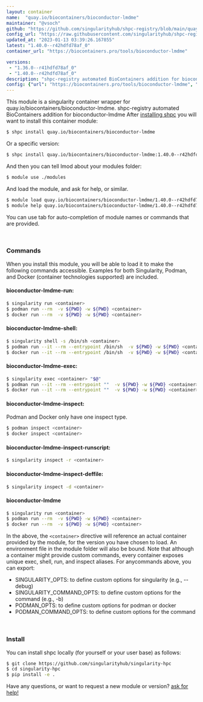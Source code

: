 ```yaml
---
layout: container
name:  "quay.io/biocontainers/bioconductor-lmdme"
maintainer: "@vsoch"
github: "https://github.com/singularityhub/shpc-registry/blob/main/quay.io/biocontainers/bioconductor-lmdme/container.yaml"
config_url: "https://raw.githubusercontent.com/singularityhub/shpc-registry/main/quay.io/biocontainers/bioconductor-lmdme/container.yaml"
updated_at: "2023-01-13 03:39:26.167855"
latest: "1.40.0--r42hdfd78af_0"
container_url: "https://biocontainers.pro/tools/bioconductor-lmdme"

versions:
 - "1.36.0--r41hdfd78af_0"
 - "1.40.0--r42hdfd78af_0"
description: "shpc-registry automated BioContainers addition for bioconductor-lmdme"
config: {"url": "https://biocontainers.pro/tools/bioconductor-lmdme", "maintainer": "@vsoch", "description": "shpc-registry automated BioContainers addition for bioconductor-lmdme", "latest": {"1.40.0--r42hdfd78af_0": "sha256:5c13c489998666e12095a70c18b4654e6527add72d3d0e9b992fcaf617924a6a"}, "tags": {"1.36.0--r41hdfd78af_0": "sha256:2afb0a43e3df24fc288a48c24ba49a212c04b043c221990a789777b89a65fc00", "1.40.0--r42hdfd78af_0": "sha256:5c13c489998666e12095a70c18b4654e6527add72d3d0e9b992fcaf617924a6a"}, "docker": "quay.io/biocontainers/bioconductor-lmdme"}
---
```


This module is a singularity container wrapper for quay.io/biocontainers/bioconductor-lmdme.
shpc-registry automated BioContainers addition for bioconductor-lmdme
After [installing shpc](#install) you will want to install this container module:


```bash
$ shpc install quay.io/biocontainers/bioconductor-lmdme
```

Or a specific version:

```bash
$ shpc install quay.io/biocontainers/bioconductor-lmdme:1.40.0--r42hdfd78af_0
```

And then you can tell lmod about your modules folder:

```bash
$ module use ./modules
```

And load the module, and ask for help, or similar.

```bash
$ module load quay.io/biocontainers/bioconductor-lmdme/1.40.0--r42hdfd78af_0
$ module help quay.io/biocontainers/bioconductor-lmdme/1.40.0--r42hdfd78af_0
```

You can use tab for auto-completion of module names or commands that are provided.

<br>

### Commands

When you install this module, you will be able to load it to make the following commands accessible.
Examples for both Singularity, Podman, and Docker (container technologies supported) are included.

#### bioconductor-lmdme-run:

```bash
$ singularity run <container>
$ podman run --rm  -v ${PWD} -w ${PWD} <container>
$ docker run --rm  -v ${PWD} -w ${PWD} <container>
```

#### bioconductor-lmdme-shell:

```bash
$ singularity shell -s /bin/sh <container>
$ podman run --it --rm --entrypoint /bin/sh  -v ${PWD} -w ${PWD} <container>
$ docker run --it --rm --entrypoint /bin/sh  -v ${PWD} -w ${PWD} <container>
```

#### bioconductor-lmdme-exec:

```bash
$ singularity exec <container> "$@"
$ podman run --it --rm --entrypoint ""  -v ${PWD} -w ${PWD} <container> "$@"
$ docker run --it --rm --entrypoint ""  -v ${PWD} -w ${PWD} <container> "$@"
```

#### bioconductor-lmdme-inspect:

Podman and Docker only have one inspect type.

```bash
$ podman inspect <container>
$ docker inspect <container>
```

#### bioconductor-lmdme-inspect-runscript:

```bash
$ singularity inspect -r <container>
```

#### bioconductor-lmdme-inspect-deffile:

```bash
$ singularity inspect -d <container>
```



#### bioconductor-lmdme

```bash
$ singularity run <container>
$ podman run --rm  -v ${PWD} -w ${PWD} <container>
$ docker run --rm  -v ${PWD} -w ${PWD} <container>
```


In the above, the `<container>` directive will reference an actual container provided
by the module, for the version you have chosen to load. An environment file in the
module folder will also be bound. Note that although a container
might provide custom commands, every container exposes unique exec, shell, run, and
inspect aliases. For anycommands above, you can export:

 - SINGULARITY_OPTS: to define custom options for singularity (e.g., --debug)
 - SINGULARITY_COMMAND_OPTS: to define custom options for the command (e.g., -b)
 - PODMAN_OPTS: to define custom options for podman or docker
 - PODMAN_COMMAND_OPTS: to define custom options for the command

<br>

### Install

You can install shpc locally (for yourself or your user base) as follows:

```bash
$ git clone https://github.com/singularityhub/singularity-hpc
$ cd singularity-hpc
$ pip install -e .
```

Have any questions, or want to request a new module or version? [ask for help!](https://github.com/singularityhub/singularity-hpc/issues)